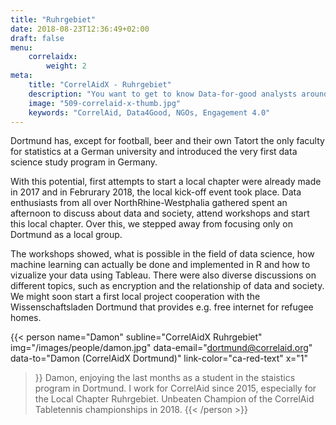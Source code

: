 ```yaml
---
title: "Ruhrgebiet"
date: 2018-08-23T12:36:49+02:00
draft: false
menu: 
    correlaidx:
        weight: 2
meta:
    title: "CorrelAidX - Ruhrgebiet"
    description: "You want to get to know Data-for-good analysts around you and use data for social good? In this case, you are interested in CorrelAidX!"
    image: "509-correlaid-x-thumb.jpg"
    keywords: "CorrelAid, Data4Good, NGOs, Engagement 4.0"
---
```


Dortmund has, except for football, beer and their own Tatort the only faculty for statistics at a German university and 
introduced the very first data science study program in Germany.

With this potential, first attempts to start a local chapter were already made in 2017 and in Februrary 2018, 
the local kick-off event took place. Data enthusiasts from all over NorthRhine-Westphalia gathered spent an 
afternoon to discuss about data and society, attend workshops  and start this local chapter. Over this, we stepped away 
from focusing only on Dortmund as a local group.

The workshops showed, what is possible in the field of data science, how machine learning can actually be done and 
implemented in R and how to vizualize your data using Tableau. There were also diverse discussions on different topics, 
such as encryption and the relationship of data and society. We might soon start a first local project cooperation with 
the Wissenschaftsladen Dortmund that provides e.g. free internet for refugee homes.

{{< person 
    name="Damon"
    subline="CorrelAidX Ruhrgebiet"
    img="/images/people/damon.jpg"
    data-email="dortmund@correlaid.org"
    data-to="Damon (CorrelAidX Dortmund)"
    link-color="ca-red-text"
    x="1"
>}}
Damon, enjoying the last months as a student in the staistics program in Dortmund. I work for CorrelAid since 2015, 
especially for the Local Chapter Ruhrgebiet. Unbeaten Champion of the CorrelAid Tabletennis championships in 2018.
{{< /person >}}
